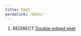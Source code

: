 ```yaml
---
title: Eket
permalink: /Eket/
---
```


1.  REDIRECT [Double-edged eket](Double-edged_eket "wikilink")